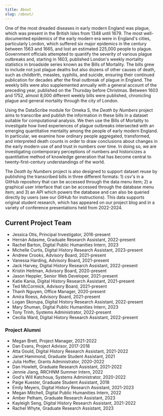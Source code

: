 ```yaml
---
title: About
slug: /about/
---
```


One of the most dreaded diseases in early modern England was plague, which was present in the British Isles from 1348 until 1679. The most well-documented epidemics of the early modern era were in England's cities, particularly London, which suffered six major epidemics in the century between 1563 and 1665, and lost an estimated 225,000 people to plague. Government officials attempted to quantify the severity of various plague outbreaks and, starting in 1603, published London's weekly mortality statistics in broadside series known as the Bills of Mortality. The bills grew to include not just plague deaths but also dozens of other causes of death, such as childbirth, measles, syphilis, and suicide, ensuring their continued publication for decades after the final outbreak of plague in England. The weekly bills were also supplemented annually with a general account of the preceding year, published on the Thursday before Christmas. Between 1603 and 1752, almost 8,000 different weekly bills were published, chronicling plague and general mortality through the city of London. 

Using the DataScribe module for Omeka S, the *Death by Numbers* project aims to transcribe and publish the information in these bills in a dataset suitable for computational analysis. We then use the Bills of Mortality to investigate how lived experiences of plague outbreaks intersected with an emerging 
quantitative mentality among the people of early modern England. In particular, we examine how ordinary people aggregated, transformed, and interpreted death counts in order to draw conclusions about changes in the early modern use of and trust in numbers over time. In doing so, we are investigating contemporary perceptions of numbers and historicizes a quantitative method of knowledge generation 
that has become central to twenty-first-century understandings of the world.

The *Death by Numbers* project is also designed to support dataset reuse by publishing the transcribed bills in three different formats: 1) csv's in a GitHub repository that can be accessed through the data menu item; 2) a graphical user interface that can be accessed through the database menu item; and 3) an API which powers the database and can also be queried directly by users (see our GitHub for instructions). This data supports original student research, which has appeared on our project blog and in a variety of conference presentations held from 2022-2024.

## Current Project Team

- Jessica Otis, Principal Investigator, 2016-present
- Hernán Adasme, Graduate Research Assistant, 2022-present
- Rachel Barton, Digital Public Humanities Intern, 2023
- Michelle Curtis, Digital History Research Assistant, 2023-present
- Andrew Crooks, Advisory Board, 2021-present
- Vanessa Harding, Advisory Board, 2021-present
- Jack Harvey, Digital History Research Assistant, 2022-present
- Kristin Heitman, Advisory Board, 2020-present
- Jason Heppler, Senior Web Developer, 2021-present
- Katie Kania, Digital History Research Assistant, 2021-present
- Ted McCormick, Advisory Board, 2021-present
- Thanh Nguyen, Office Manager, 2020-present
- Amira Roess, Advisory Board, 2021-present
- Logan Skorupa, Digital History Research Assistant, 2022-present
- Mary Shuman, Digital Public Humanities Intern, 2023
- Tony Trinh, Systems Administrator, 2022-present
- Cecilia Ward, Digital History Research Assistant, 2022-present

### Project Alumni

- Megan Brett, Project Manager, 2021-2022
- Dan Evans, Project Advisor, 2017-2018
- Atta Gould, Digital History Research Assistant, 2021-2022
- Janet Hammond, Graduate Student Assistant, 2021
- Julia Hoffer, Grants Administrator, 2020-2022
- Dan Howlett, Graduate Research Assistant, 2021-2022
- Jennie Jiang, RRCHNM Summer Intern, 2022
- God's Will Katchoua, Systems Administrator, 2020-2022
- Paige Kuester, Graduate Student Assistant, 2018
- Emily Meyers, Digital History Research Assistant, 2021-2023
- Megan Mitchell, Digital Public Humanities Intern, 2022
- Amber Pelham, Graduate Research Assistant, 2023
- Kayleigh Seng, Digital History Research Assistant, 2021-2022
- Rachel Whyte, Graduate Research Assistant, 2023
